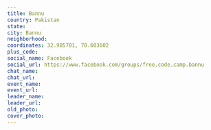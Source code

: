```yaml
---
title: Bannu
country: Pakistan
state: 
city: Bannu
neighborhood: 
coordinates: 32.985701, 70.603602
plus_code:
social_name: Facebook
social_url: https://www.facebook.com/groups/free.code.camp.bannu
chat_name:
chat_url:
event_name:
event_url:
leader_name:
leader_url:
old_photo: 
cover_photo:
---
```

